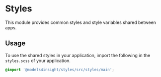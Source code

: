 # Styles

This module provides common styles and style variables shared between apps.

## Usage

To use the shared styles in your application, import the following in the `styles.scss` of your application.

```scss
@import '@models4insight/styles/src/styles/main';
```
